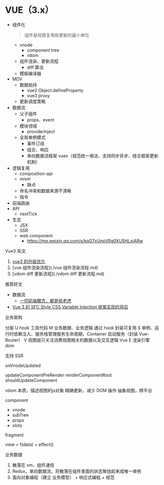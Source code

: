 # VUE（3.x）

- 组件化
  > 组件是视图复用和更新的最小单位
  - vnode
    - component tree
    - vdom
  - 组件渲染、更新流程
    - diff 算法
  - 模板编译器
- MDV
  - 数据劫持
    - vue2 Object.defineProperty
    - vue3 proxy
  - 更新调度策略
- 数据流
  - 父子组件
    - props、event
  - 模块领域
    - provide/inject
  - 全局单例模式  
    - 事件订阅
    - 组合、响应
    - 单向数据流框架 vuex（规范统一用法、支持同步异步、结合框架更新机制）
- 逻辑复用
  - composition-api
  - *mixin*
    - 缺点
  - 命名冲突和数据来源不清晰
  - 指令
- 前端路由
- API
  - nextTick
- 生态
  - JSX
  - SSR
  - web component
    - https://mp.weixin.qq.com/s/kqG7xUnpVRg0XU5HLxjARw

Vue3 系文

1. [vue3 的升级优化](./1.vue3的升级优化.md)
2. [vue 组件渲染流程](./vue 组件渲染流程.md)
3. [vdom diff 更新流程](./vdom diff 更新流程.md)

推荐好文

- 数据流
  - [一切前端概念，都是纸老虎](https://mp.weixin.qq.com/s/oF-MJ39zh0-R65Q4vPX8Dw)
- [Vue 3 的 SFC Style CSS Variable Injection 提案实现的背后](https://mp.weixin.qq.com/s/N1AoRSuK00V5QoZr4TWWvQ)

业务架构

分层
U hook 工具代码
M 业务数据、业务逻辑 通过 hook 封装可复用
S 单例、运行时依赖注入、服务栈管理服务生命周期，Container 启动服务（封装 Vue-Router）
V 视图层只关注消费视图相关的数据以及交互逻辑 Vue
E 渲染引擎 dom

支持 SSR


onVnodeUpdated






updateComponentPreRender
renderComponentRoot 
shouldUpdateComponent

vdom
本质，描述视图的js对象
精确更新，减少 DOM 操作
抽象视图，跨平台




component
- vnode
- subTree
- props
- slots

fragment

view = f(data) + effect()

业务数据
1. 散落在 vm，组件通信
2. Redux，单向数据流，将散落在组件里面的状态聚拢起来成唯一单例
3. 面向对象编程（建立 业务模型） + 响应式编程 + 规范